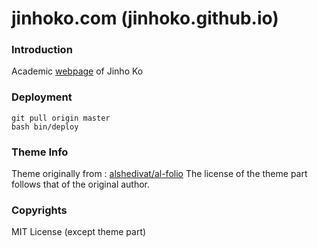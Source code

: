 # jinhoko.com (jinhoko.github.io)

### Introduction

Academic [webpage](https://jinhoko.github.io/) of Jinho Ko

### Deployment

```
git pull origin master
bash bin/deploy
```

### Theme Info

Theme originally from : [alshedivat/al-folio](https://github.com/alshedivat/al-folio) 
The license of the theme part follows that of the original author.


### Copyrights

MIT License (except theme part)
